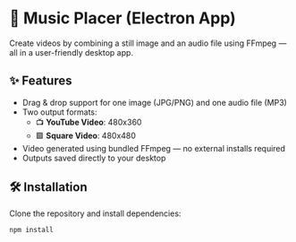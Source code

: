 # 🎥 Music Placer (Electron App)

Create videos by combining a still image and an audio file using FFmpeg — all in a user-friendly desktop app.

## ✨ Features

- Drag & drop support for one image (JPG/PNG) and one audio file (MP3)
- Two output formats:
    - 📺 **YouTube Video**: 480x360
    - 🟩 **Square Video**: 480x480
- Video generated using bundled FFmpeg — no external installs required
- Outputs saved directly to your desktop

## 🛠 Installation

Clone the repository and install dependencies:

```bash
npm install
